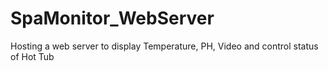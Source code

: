 # SpaMonitor_WebServer
Hosting a web server to display Temperature, PH, Video and control status of Hot Tub

